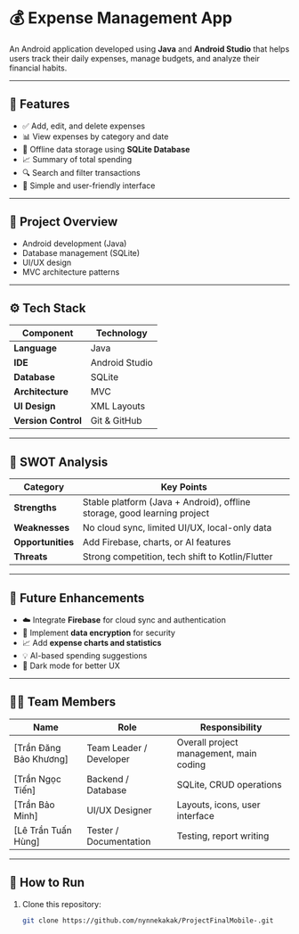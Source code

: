 # 💰 Expense Management App

An Android application developed using **Java** and **Android Studio** that helps users track their daily expenses, manage budgets, and analyze their financial habits.

---

## 📱 Features

- ✅ Add, edit, and delete expenses  
- 📊 View expenses by category and date  
- 💾 Offline data storage using **SQLite Database**  
- 📈 Summary of total spending  
- 🔍 Search and filter transactions  
- 🧭 Simple and user-friendly interface  

---

## 🧠 Project Overview

- Android development (Java)
- Database management (SQLite)
- UI/UX design
- MVC architecture patterns

---

## ⚙️ Tech Stack

| Component | Technology |
|------------|-------------|
| **Language** | Java |
| **IDE** | Android Studio |
| **Database** | SQLite |
| **Architecture** | MVC|
| **UI Design** | XML Layouts |
| **Version Control** | Git & GitHub |

---

## 🧩 SWOT Analysis

| **Category** | **Key Points** |
|---------------|----------------|
| **Strengths** | Stable platform (Java + Android), offline storage, good learning project |
| **Weaknesses** | No cloud sync, limited UI/UX, local-only data |
| **Opportunities** | Add Firebase, charts, or AI features |
| **Threats** | Strong competition, tech shift to Kotlin/Flutter |

---

## 🚀 Future Enhancements

- ☁️ Integrate **Firebase** for cloud sync and authentication  
- 🔐 Implement **data encryption** for security  
- 📈 Add **expense charts and statistics**  
- 💡 AI-based spending suggestions  
- 🌙 Dark mode for better UX  

---

## 🧑‍💻 Team Members

| Name | Role | Responsibility |
|------|------|----------------|
| [Trần Đăng Bảo Khương] | Team Leader / Developer | Overall project management, main coding |
| [Trần Ngọc Tiến] | Backend / Database | SQLite, CRUD operations |
| [Trần Bảo Minh] | UI/UX Designer | Layouts, icons, user interface |
| [Lê Trần Tuấn Hùng] | Tester / Documentation | Testing, report writing |

---

## 🏁 How to Run

1. Clone this repository:
   ```bash
   git clone https://github.com/nynnekakak/ProjectFinalMobile-.git
